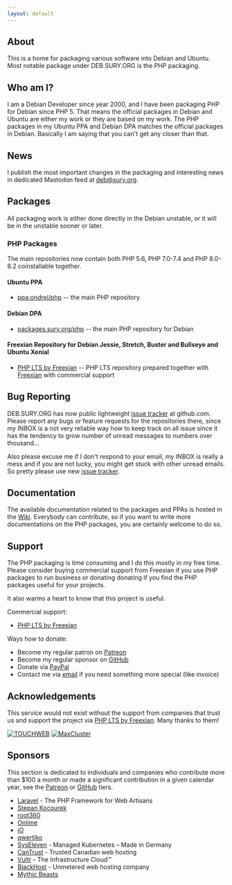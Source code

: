```yaml
---
layout: default
---
```


## About
This is a home for packaging various software into Debian and Ubuntu.  Most notable package under DEB.SURY.ORG is the PHP packaging.

## Who am I?

I am a Debian Developer since year 2000, and I have been packaging PHP for
Debian since PHP 5.  That means the official packages in Debian and Ubuntu are
either my work or they are based on my work.  The PHP packages in my Ubuntu PPA
and Debian DPA matches the official packages in Debian.  Basically I am saying
that you can't get any closer than that.

## News

I publish the most important changes in the packaging and interesting news in
dedicated Mastodon feed at [deb@sury.org](https://mastodon.rfc1925.org/@deb).

## Packages

All packaging work is either done directly in the Debian unstable, or it will be
in the unstable sooner or later.

### PHP Packages

The main repositories now contain both PHP 5.6, PHP 7.0-7.4 and PHP 8.0-8.2
coinstallable together.

#### Ubuntu PPA

* [ppa:ondrej/php](https://launchpad.net/~ondrej/+archive/ubuntu/php/) -- the main PHP repository

#### Debian DPA

* [packages.sury.org/php](https://packages.sury.org/php/) -- the main PHP repository for Debian

#### Freexian Repository for Debian Jessie, Stretch, Buster and Bullseye and Ubuntu Xenial

* [PHP LTS by Freexian](https://www.freexian.com/lts/php/) -- PHP LTS repository prepared together with [Freexian](https://www.freexian.com) with commercial support

## Bug Reporting

DEB.SURY.ORG has now public lightweight [issue tracker](https://github.com/oerdnj/deb.sury.org/issues)
at github.com. Please report any bugs or feature requests for the repositories
there, since my INBOX is a not very reliable way how to keep track on all issue
since it has the tendency to grow number of unread messages to numbers over
thousand...

Also please excuse me if I don't respond to your email, my INBOX is really a
mess and if you are not lucky, you might get stuck with other unread emails. So
pretty please use new [issue tracker](https://github.com/oerdnj/deb.sury.org/issues).

## Documentation

The available documentation related to the packages and PPAs is hosted in the
[Wiki](https://github.com/oerdnj/deb.sury.org/wiki).  Everybody can contribute,
so if you want to write more documentations on the PHP packages, you are
certainly welcome to do so.

## Support

The PHP packaging is time consuming and I do this mostly in my free time.
Please consider buying commercial support from Freexian if you use PHP packages
to run business or donating donating if you find the PHP packages useful for
your projects. 

It also warms a heart to know that this project is useful.

Commercial support:

 * [PHP LTS by Freexian](https://www.freexian.com/lts/php/)

Ways how to donate:

 * Become my regular patron on [Patreon](https://www.patreon.com/oerdnj)
 * Become my regular sponsor on [GitHub](https://github.com/sponsors/oerdnj)
 * Donate via [PayPal](https://www.paypal.com/cgi-bin/webscr?cmd=_donations&business=ondrej%40sury%2eorg&lc=CZ&item_name=DEB%2eSURY%2eORG&item_number=DEB%2eSURY%2eORG&currency_code=EUR&bn=PP%2dDonationsBF%3abtn_donate_SM%2egif%3aNonHosted)
 * Contact me via [email](mailto:ondrej@sury.org?Donate%20to%20DEB.SURY.ORG) if you need something more special (like invoice)

## Acknowledgements

This service would not exist without the support from companies that trust us and support the project via [PHP LTS by Freexian](https://www.freexian.com/lts/php/). Many thanks to them!

[![TOUCHWEB](https://www.freexian.com/lts/php/logos/TouchWeb.png)](https://www.touchweb.fr/)
[![MaxCluster](https://www.freexian.com/lts/php/logos/Maxcluster.png)](https://maxcluster.de/)

## Sponsors

This section is dedicated to individuals and companies who contribute more than
$100 a month or made a significant contribution in a given calendar year, see the [Patreon](https://www.patreon.com/oerdnj) or [GitHub](https://github.com/sponsors/oerdnj) tiers.

* [Laravel](https://laravel.com) - The PHP Framework for Web Artisans
* [Stepan Kocourek](https://kocourek.uk)
* [root360](https://www.root360.de)
* [Onlime](https://www.onlime.ch/en/)
* [iO](https://www.iodigital.com/en)
* [qwertiko](https://www.qwertiko.de)
* [SysEleven](https://www.syseleven.de) - Managed Kubernetes – Made in Germany
* [CanTrust](https://cantrusthosting.coop/) - Trusted Canadian web hosting
* [Vultr](https://www.vultr.com/) - The Infrastructure Cloud™
* [BlackHost](https://black.host) - Unmetered web hosting company
* [Mythic Beasts](https://www.mythic-beasts.com)
